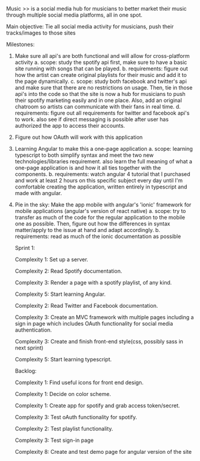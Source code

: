 Music >> is a social media hub for musicians to better market their music through multiple social
media platforms, all in one spot. 

Main objective: Tie all social media activity for musicians, push their tracks/images to those sites 

Milestones:
1. Make sure all api's are both functional and will allow for cross-platform activity 
    a. scope: study the spotify api first, make sure to have a basic site running with songs that
    can be played. 
    b. requirements: figure out how the artist can create original playlists for their music and add it to the
    page dynamically.
    c. scope: study both facebook and twitter's api and make sure that there are no restrictions on usage. Then, tie in those api's into the code so that the site is now a hub for musicians to push their spotify marketing easily and in one place. Also, add an original chatroom so artists can communicate with their fans in real time. 
    d. requirements: figure out all requirements for twitter and facebook api's to work. also see if direct messaging is possible after user has authorized the app to access their accounts. 
2. Figure out how OAuth will work with this application 
3. Learning Angular to make this a one-page application 
    a. scope: learning typescript to both simplify syntax and meet the two new technologies/libraries requirement. also learn the full meaning of what a one-page application is and how it all ties together with the components.
    b. requirements: watch angular 4 tutorial that I purchased and work at least 2 hours on this specific subject every day until I'm comfortable creating the application, written entirely in typescript and made with angular.  
4. Pie in the sky: Make the app mobile with angular's 'ionic' framework for mobile applications (angular's version of react native)
    a. scope: try to transfer as much of the code for the regular application to the mobile one as possible. Then, figure out how the differences in syntax matter/apply to the issue at hand and adapt accordingly.
    b. requirements: read as much of the ionic documentation as possible

    Sprint 1: 
    
    Complexity 1: Set up a server. 
    
    Complexity 2: Read Spotify documentation. 
    
    Complexity 3: Render a page with a spotify playlist, of any kind.
    
    Complexity 5: Start learning Angular.
    
    Complexity 2: Read Twitter and Facebook documentation. 
    
    Complexity 3: Create an MVC framework with multiple pages including a sign in page which includes
    OAuth functionality for social media authentication.
    
    Complexity 3: Create and finish front-end style(css, possibly sass in next sprint)
    
    Complexity 5: Start learning typescript.


    Backlog: 
    
    Complexity 1: Find useful icons for front end design.
    
    Complexity 1: Decide on color scheme.
    
    Complexity 1: Create app for spotify and grab access token/secret.
    
    Complexity 3: Test oAuth functionality for spotify.
    
    Complexity 2: Test playlist functionality.
    
    Complexity 3: Test sign-in page
    
    Complexity 8: Create and test demo page for angular version of the site
